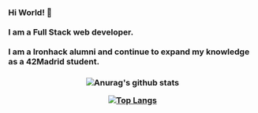 <h3> Hi World! 👋 <br/> <br/> 
  I am a Full Stack web developer. <br/>  <br/> 
  I am a Ironhack alumni and continue to expand my knowledge as a 42Madrid student.
<h3/>
  



<div align="center"/>

![Anurag's github stats](https://github-readme-stats.vercel.app/api?username=gonzalomartincano&count_private=true&show_icons=true&hide_border=black)


[![Top Langs](https://github-readme-stats.vercel.app/api/top-langs/?username=gonzalomartincano&layout=compact&hide_border=black)](https://github.com/gonzalomartincano/github-readme-stats)

